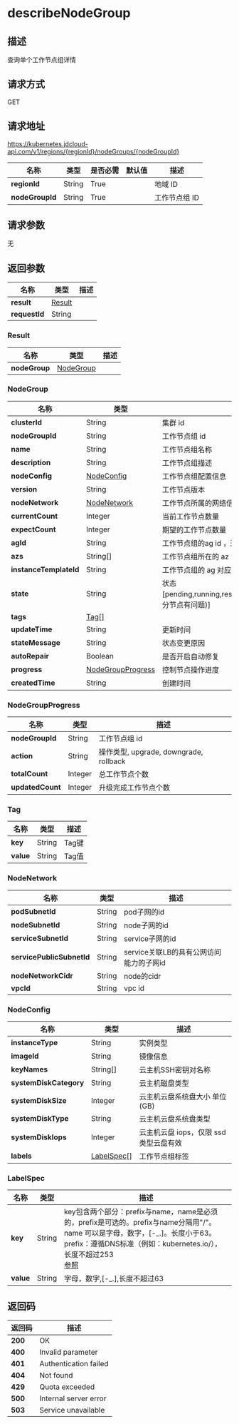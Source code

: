 # describeNodeGroup


## 描述
查询单个工作节点组详情

## 请求方式
GET

## 请求地址
https://kubernetes.jdcloud-api.com/v1/regions/{regionId}/nodeGroups/{nodeGroupId}

|名称|类型|是否必需|默认值|描述|
|---|---|---|---|---|
|**regionId**|String|True| |地域 ID|
|**nodeGroupId**|String|True| |工作节点组 ID|

## 请求参数
无


## 返回参数
|名称|类型|描述|
|---|---|---|
|**result**|[Result](describenodegroup#result)| |
|**requestId**|String| |

### <div id="result">Result</div>
|名称|类型|描述|
|---|---|---|
|**nodeGroup**|[NodeGroup](describenodegroup#nodegroup)| |
### <div id="nodegroup">NodeGroup</div>
|名称|类型|描述|
|---|---|---|
|**clusterId**|String|集群 id|
|**nodeGroupId**|String|工作节点组 id|
|**name**|String|工作节点组名称|
|**description**|String|工作节点组描述|
|**nodeConfig**|[NodeConfig](describenodegroup#nodeconfig)|工作节点组配置信息|
|**version**|String|工作节点版本|
|**nodeNetwork**|[NodeNetwork](describenodegroup#nodenetwork)|工作节点所属的网络信息|
|**currentCount**|Integer|当前工作节点数量|
|**expectCount**|Integer|期望的工作节点数量|
|**agId**|String|工作节点组的ag id ，通过agid可以查询该工作节点组下的实例|
|**azs**|String[]|工作节点组所在的 az|
|**instanceTemplateId**|String|工作节点组的 ag 对应的实例模板|
|**state**|String|状态  [pending,running,resizing,reconciling,deleting,deleted,error,running_with_error(部分节点有问题)]|
|**tags**|[Tag[]](describenodegroup#tag)| |
|**updateTime**|String|更新时间|
|**stateMessage**|String|状态变更原因|
|**autoRepair**|Boolean|是否开启自动修复|
|**progress**|[NodeGroupProgress](describenodegroup#nodegroupprogress)|控制节点操作进度|
|**createdTime**|String|创建时间|
### <div id="nodegroupprogress">NodeGroupProgress</div>
|名称|类型|描述|
|---|---|---|
|**nodeGroupId**|String|工作节点组 id|
|**action**|String|操作类型, upgrade, downgrade, rollback|
|**totalCount**|Integer|总工作节点个数|
|**updatedCount**|Integer|升级完成工作节点个数|
### <div id="tag">Tag</div>
|名称|类型|描述|
|---|---|---|
|**key**|String|Tag键|
|**value**|String|Tag值|
### <div id="nodenetwork">NodeNetwork</div>
|名称|类型|描述|
|---|---|---|
|**podSubnetId**|String|pod子网的id|
|**nodeSubnetId**|String|node子网的id|
|**serviceSubnetId**|String|service子网的id|
|**servicePublicSubnetId**|String|service关联LB的具有公网访问能力的子网id|
|**nodeNetworkCidr**|String|node的cidr|
|**vpcId**|String|vpc id|
### <div id="nodeconfig">NodeConfig</div>
|名称|类型|描述|
|---|---|---|
|**instanceType**|String|实例类型|
|**imageId**|String|镜像信息|
|**keyNames**|String[]|云主机SSH密钥对名称|
|**systemDiskCategory**|String|云主机磁盘类型|
|**systemDiskSize**|Integer|云主机云盘系统盘大小  单位(GB)|
|**systemDiskType**|String|云主机云盘系统盘类型|
|**systemDiskIops**|Integer|云主机云盘 iops，仅限 ssd 类型云盘有效|
|**labels**|[LabelSpec[]](describenodegroup#labelspec)|工作节点组标签|
### <div id="labelspec">LabelSpec</div>
|名称|类型|描述|
|---|---|---|
|**key**|String|key包含两个部分：prefix与name，name是必须的，prefix是可选的。prefix与name分隔用"/"。 <br>name 可以是字母，数字，[-_.]。长度小于63。prefix：遵循DNS标准（例如：kubernetes.io/），长度不超过253 <br>[参照](https://kubernetes.io/docs/concepts/overview/working-with-objects/labels/#syntax-and-character-set)    <br>|
|**value**|String|字母，数字,[-_.],长度不超过63|

## 返回码
|返回码|描述|
|---|---|
|**200**|OK|
|**400**|Invalid parameter|
|**401**|Authentication failed|
|**404**|Not found|
|**429**|Quota exceeded|
|**500**|Internal server error|
|**503**|Service unavailable|
